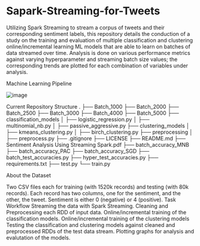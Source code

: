 # Sapark-Streaming-for-Tweets


Utilizing Spark Streaming to stream a corpus of tweets and their corresponding sentiment labels, this repository details the conduction of a study on the training and evaluation of multiple classification and clustering online/incremental learning ML models that are able to learn on batches of data streamed over time. Analysis is done on various performance metrics against varying hyperparameter and streaming batch size values; the corresponding trends are plotted for each combination of variables under analysis.

Machine Learning Pipeline


![image](https://user-images.githubusercontent.com/96236642/154924775-3077cacd-71e0-4d5f-a70d-f4c79f4f405a.png)


Current Repository Structure
.
├── Batch_1000
├── Batch_2000
├── Batch_2500
├── Batch_3000
├── Batch_4000
├── Batch_5000
├── classification_models
│   ├── logistic_regression.py
│   ├── multinomial_nb.py
│   ├── passive_aggressive.py
├── clustering_models
│   ├── kmeans_clustering.py
│   ├── birch_clustering.py
├── preprocessing
│   ├── preprocess.py
├── .gitignore
├── LICENSE
├── README.md
├── Sentiment Analysis Using Streaming Spark.pdf
├── batch_accuracy_MNB
├── batch_accuracy_PAC
├── batch_accuracy_SGD
├── batch_test_accuracies.py
├── hyper_test_accuracies.py
├── requirements.txt
├── test.py
└── train.py


About the Dataset


Two CSV files each for training (with 1520k records) and testing (with 80k records).
Each record has two columns, one for the sentiment, and the other, the tweet.
Sentiment is either 0 (negative) or 4 (positive).
Task Workflow
Streaming the data with Spark Streaming.
Cleaning and Preprocessing each RDD of input data.
Online/incremental training of the classification models.
Online/incremental training of the clustering models
Testing the classification and clustering models against cleaned and preprocessed RDDs of the test data stream.
Plotting graphs for analysis and evalutation of the models.
